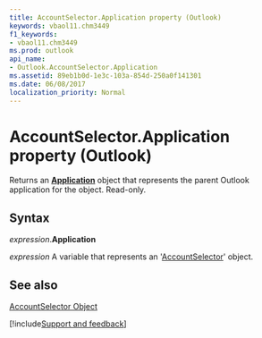 ```yaml
---
title: AccountSelector.Application property (Outlook)
keywords: vbaol11.chm3449
f1_keywords:
- vbaol11.chm3449
ms.prod: outlook
api_name:
- Outlook.AccountSelector.Application
ms.assetid: 89eb1b0d-1e3c-103a-854d-250a0f141301
ms.date: 06/08/2017
localization_priority: Normal
---
```



# AccountSelector.Application property (Outlook)

Returns an  **[Application](Outlook.Application.md)** object that represents the parent Outlook application for the object. Read-only.


## Syntax

_expression_.**Application**

_expression_ A variable that represents an '[AccountSelector](Outlook.AccountSelector.md)' object.


## See also


[AccountSelector Object](Outlook.AccountSelector.md)

[!include[Support and feedback](~/includes/feedback-boilerplate.md)]